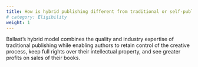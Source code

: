 ```yaml
---
title: How is hybrid publishing different from traditional or self-publishing?  
# category: Eligibility
weight: 1
---
```


Ballast’s hybrid model combines the quality and industry expertise of traditional publishing while enabling authors to retain control of the creative process, keep full rights over their intellectual property, and see greater profits on sales of their books. 